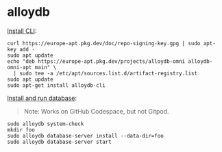 # alloydb

[Install CLI](https://cloud.google.com/alloydb/docs/omni/omni-cli):

```
curl https://europe-apt.pkg.dev/doc/repo-signing-key.gpg | sudo apt-key add -
sudo apt update
echo "deb https://europe-apt.pkg.dev/projects/alloydb-omni alloydb-omni-apt main" \
  | sudo tee -a /etc/apt/sources.list.d/artifact-registry.list
sudo apt update
sudo apt-get install alloydb-cli
```

[Install and run database](https://cloud.google.com/alloydb/docs/omni/install):

> Note: Works on GitHub Codespace, but not Gitpod.

```
sudo alloydb system-check
mkdir foo
sudo alloydb database-server install --data-dir=foo
sudo alloydb database-server start
```